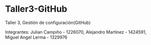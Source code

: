 # Taller3-GitHub
Taller 3, Gestión de configuración(GitHub)

Integrantes:
Julian Campiño - 1226070,
Alejandro Martínez - 1424591,
Miguel Angel Lerma - 1329976
